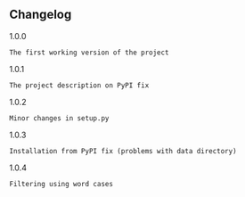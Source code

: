 Changelog
---------

1.0.0
~~~~~
The first working version of the project
~~~~~

1.0.1
~~~~~
The project description on PyPI fix
~~~~~

1.0.2
~~~~~
Minor changes in setup.py
~~~~~

1.0.3
~~~~~
Installation from PyPI fix (problems with data directory)
~~~~~

1.0.4
~~~~~
Filtering using word cases
~~~~~